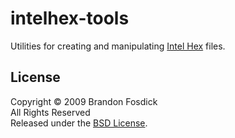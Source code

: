 # intelhex-tools
Utilities for creating and manipulating [Intel Hex][intel_hex_wikipedia] files.

## License
Copyright &copy; 2009 Brandon Fosdick  
All Rights Reserved  
Released under the [BSD License][license].

[intel_hex_wikipedia]: http://en.wikipedia.org/wiki/Intel_HEX
[license]: http://www.opensource.org/licenses/bsd-license.php
